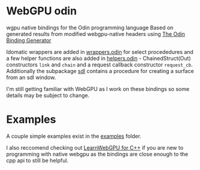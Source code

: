 # WebGPU odin
wgpu native bindings for the Odin programming language
Based on generated results from modified webgpu-native headers using [The Odin Binding Generator](https://github.com/Breush/odin-binding-generator)

Idomatic wrappers are added in [wrappers.odin](webgpu/wrappers.odin) for select procededures and a few helper functions are also added in [helpers.odin](webgpu/helpers.odin) - ChainedStruct(Out) constructors `link` and `chain` and a request callback constructor `request_cb`.
Additionally the subpackage [sdl](webgpu/sdl) contains a procedure for creating a surface from an sdl window.

I'm still getting familiar with WebGPU as I work on these bindings so some details may be subject to change.

# Examples
A couple simple examples exist in the [examples](examples) folder. 

I also reccomend checking out [LearnWebGPU for C++](https://eliemichel.github.io/LearnWebGPU/index.html) if you are new to programming with native webgpu as the bindings are close enough to the cpp api to still be helpful.
